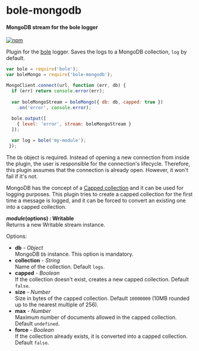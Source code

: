 bole-mongodb
============

#### MongoDB stream for the bole logger ####

[![npm][npm-image]][npm-url]

Plugin for the [bole][bole-url] logger. Saves the logs to a MongoDB collection, `log` by default.

```javascript
var bole = require('bole');
var boleMongo = require('bole-mongodb');

MongoClient.connect(url, function (err, db) {
  if (err) return console.error(err);
  
  var boleMongoStream = boleMongo({ db: db, capped: true })
    .on('error', console.error);
  
  bole.output([
    { level: 'error', stream: boleMongoStream }
  ]);

  var log = bole('my-module');
 });
```

The `Db` object is required. Instead of opening a new connection from inside the plugin, the user is responsible for the connection's lifecycle. Therefore, this plugin assumes that the connection is already open. However, it won't fail if it's not.

MongoDB has the concept of a [Capped collection][capped-collection] and it can be used for logging purposes. This plugin tries to create a capped collection for the first time a message is logged, and it can be forced to convert an existing one into a capped collection.

<a name="create"></a>
___module_(options) : Writable__  
Returns a new Writable stream instance.

Options:

- __db__ - _Object_  
  MongoDB `Db` instance. This option is mandatory.
- __collection__ - _String_  
  Name of the collection. Default `logs`.
- __capped__ - _Boolean_  
  If the collection doesn't exist, creates a new capped collection. Default `false`.
- __size__ - _Number_  
  Size in bytes of the capped collection. Default `10000000` (10MB rounded up to the nearest multiple of 256).
- __max__ - _Number_  
  Maximum number of documents allowed in the capped collection. Default `undefined`.
- __force__ - _Boolean_  
  If the collection already exists, it is converted into a capped collection. Default `false`.

[npm-image]: http://img.shields.io/npm/v/bole-mongodb.svg?style=flat
[npm-url]: https://npmjs.org/package/bole-mongodb
[bole-url]: https://github.com/rvagg/bole
[capped-collection]: http://docs.mongodb.org/manual/core/capped-collections